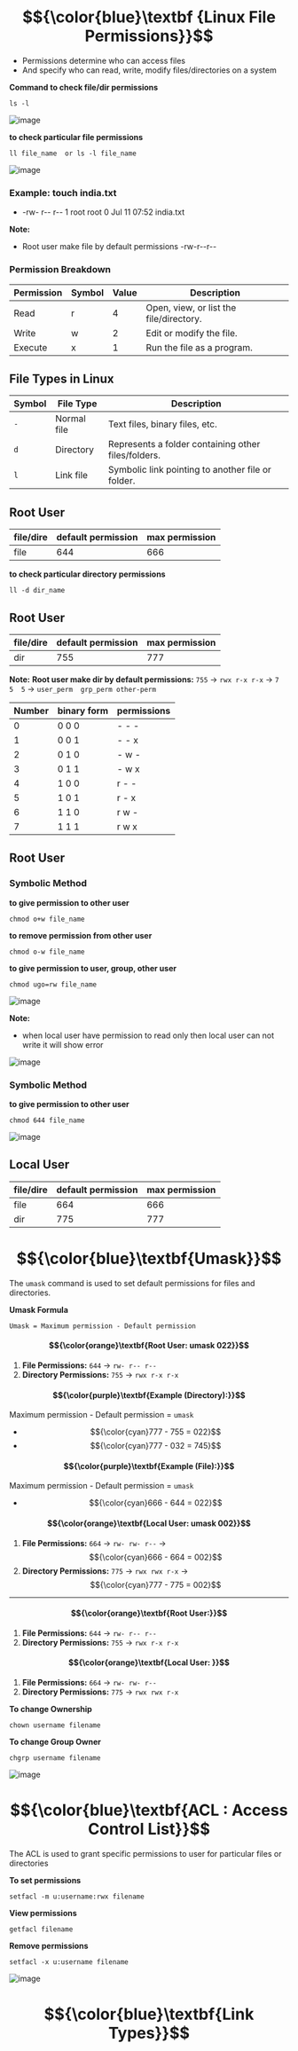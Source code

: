 # $${\color{blue}\textbf {Linux File Permissions}}$$

- Permissions determine who can access files  
- And specify who can read, write, modify files/directories on a system

**Command to check file/dir permissions**
````
ls -l
````

![image](https://github.com/DhirajDeshmukh8239/Linux/blob/1bc5be9ae6d3ebbed69c2b8d1b0efc58f08644a8/Screenshot%202025-07-12%20092241.png)


**to check particular file permissions**
````
ll file_name  or ls -l file_name
````

![image](https://github.com/DhirajDeshmukh8239/Linux/blob/c1dee1369554e077d6bd954dde31e7c8ef5ff8fa/Screenshot%202025-07-12%20092348.png)



### **Example: touch india.txt**
 -   -rw-  r--  r--     1    root   root    0    Jul 11     07:52     india.txt

**Note:** 
- Root user make file by default permissions    -rw-r--r--

### **Permission Breakdown**
| **Permission** | **Symbol** | **Value** | **Description**         |
|-----------------|------------|-----------|-------------------------|
| Read            | r          | 4         | Open, view, or list the file/directory. |
| Write           | w          | 2         | Edit or modify the file. |
| Execute         | x          | 1         | Run the file as a program. |



  
## **File Types in Linux**

| **Symbol** | **File Type**          | **Description**                                     |
|------------|------------------------|-----------------------------------------------------|
| `-`        | Normal file            | Text files, binary files, etc.                     |
| `d`        | Directory              | Represents a folder containing other files/folders. |
| `l`        | Link file              | Symbolic link pointing to another file or folder.  |


## **Root User**

| **file/dire** | **default permission** | **max permission**                                  |
|---------------|------------------------|-----------------------------------------------------|
| file          | 644                    | 666                                                 |


**to check particular directory permissions**
````
ll -d dir_name
````
## **Root User**

| **file/dire** | **default permission** | **max permission**                                  |
|---------------|------------------------|-----------------------------------------------------|
| dir           | 755                    | 777                                                 |

**Note:** 
**Root user make dir by default permissions:** `755` → `rwx r-x r-x`  → `7  5  5`  → `user_perm  grp_perm other-perm`    



| **Number**    | **binary form**        | **permissions**                                     |
|---------------|------------------------|-----------------------------------------------------|
|        0      |      0 0 0             |         - - -                                       |
|        1      |      0 0 1             |         - - x                                       |
|        2      |      0 1 0             |         - w -                                       |
|        3      |      0 1 1             |         - w x                                       |
|        4      |      1 0 0             |         r - -                                       |
|        5      |      1 0 1             |         r - x                                       |
|        6      |      1 1 0             |         r w -                                       |
|        7      |      1 1 1             |         r w x                                       |


## **Root User**
### **Symbolic Method**
**to give permission to other user**
````
chmod o+w file_name
````
**to remove permission from other user**
````
chmod o-w file_name
````
**to give permission to user, group, other user**
````
chmod ugo=rw file_name
````

![image](https://github.com/DhirajDeshmukh8239/Linux/blob/187aa3f7c076fcfc4a0108a786259cb6433f8d53/Screenshot%202025-07-12%20200001.png)


**Note:** 
- when local user have permission to read only then local user can not write it will show error


![image](https://github.com/DhirajDeshmukh8239/Linux/blob/661be2c7d770abc56fc74b0a571a23b183725803/Screenshot%202025-07-12%20195817.png)


### **Symbolic Method**
**to give permission to other user**
````
chmod 644 file_name
````

![image](https://github.com/DhirajDeshmukh8239/Linux/blob/1bf153d2c706f1c6b4c5e4ea5251b39ae8424cf3/Screenshot%202025-07-12%20201142.png)


## **Local User**

| **file/dire** | **default permission** | **max permission**                                  |
|---------------|------------------------|-----------------------------------------------------|
| file          | 664                    | 666                                                 |
| dir           | 775                    | 777                                                 |



# $${\color{blue}\textbf{Umask}}$$

The `umask` command is used to set default permissions for files and directories.

**Umask Formula**

````
Umask = Maximum permission - Default permission
````

#### $${\color{orange}\textbf{Root User: umask 022}}$$
1. **File Permissions:** `644` → `rw- r-- r--`
2. **Directory Permissions:** `755` → `rwx r-x r-x`

#### $${\color{purple}\textbf{Example (Directory):}}$$
Maximum permission - Default permission = `umask`

- $${\color{cyan}777 - 755 = 022}$$  
- $${\color{cyan}777 - 032 = 745}$$

#### $${\color{purple}\textbf{Example (File):}}$$
Maximum permission - Default permission = `umask`

- $${\color{cyan}666 - 644 = 022}$$

#### $${\color{orange}\textbf{Local User: umask 002}}$$
1. **File Permissions:** `664` → `rw- rw- r--` → $${\color{cyan}666 - 664 = 002}$$
2. **Directory Permissions:** `775` → `rwx rwx r-x` → $${\color{cyan}777 - 775 = 002}$$

---
#### $${\color{orange}\textbf{Root User:}}$$
1. **File Permissions:** `644` → `rw- r-- r--`
2. **Directory Permissions:** `755` → `rwx r-x r-x`


#### $${\color{orange}\textbf{Local User: }}$$
1. **File Permissions:** `664` → `rw- rw- r--` 
2. **Directory Permissions:** `775` → `rwx rwx r-x` 


**To change Ownership**
````
chown username filename
````
**To change Group Owner**
````
chgrp username filename
````

![image](https://github.com/DhirajDeshmukh8239/Linux/blob/d557371633723806577dad92abe1162a0675d09c/Screenshot%202025-07-15%20084121.png)



# $${\color{blue}\textbf{ACL : Access Control List}}$$
The ACL is used to grant specific permissions to user for particular files or directories

**To set permissions**
````
setfacl -m u:username:rwx filename
````
**View permissions**
````
getfacl filename
````
**Remove permissions**
````
setfacl -x u:username filename
````

![image](https://github.com/DhirajDeshmukh8239/Linux/blob/217a4ac39c861eef678ab0b2708edaf67fd88cad/Screenshot%202025-07-15%20085008.png)



# $${\color{blue}\textbf{Link Types}}$$
